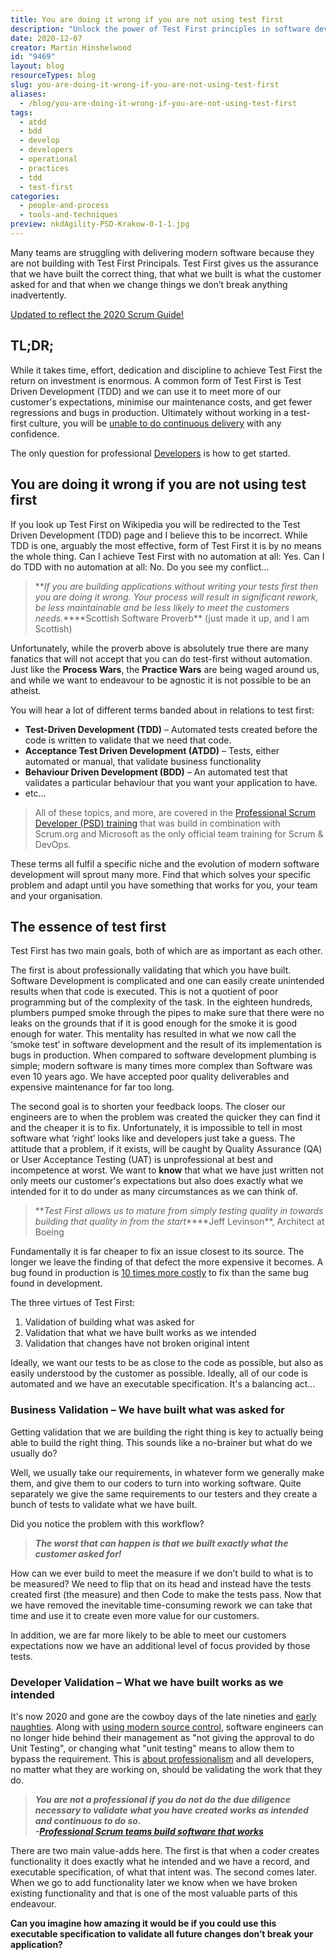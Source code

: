```yaml
---
title: You are doing it wrong if you are not using test first
description: "Unlock the power of Test First principles in software development. Learn how TDD and ATDD can enhance quality, reduce bugs, and meet customer needs effectively."
date: 2020-12-07
creator: Martin Hinshelwood
id: "9469"
layout: blog
resourceTypes: blog
slug: you-are-doing-it-wrong-if-you-are-not-using-test-first
aliases:
  - /blog/you-are-doing-it-wrong-if-you-are-not-using-test-first
tags:
  - atdd
  - bdd
  - develop
  - developers
  - operational
  - practices
  - tdd
  - test-first
categories:
  - people-and-process
  - tools-and-techniques
preview: nkdAgility-PSD-Krakow-0-1-1.jpg
---
```


Many teams are struggling with delivering modern software because they are not building with Test First Principals. Test First gives us the assurance that we have built the correct thing, that what we built is what the customer asked for and that when we change things we don’t break anything inadvertently.

[Updated to reflect the 2020 Scrum Guide!](https://nkdagility.com/the-2020-scrum-guide/)

## TL;DR;

While it takes time, effort, dedication and discipline to achieve Test First the return on investment is enormous. A common form of Test First is Test Driven Development (TDD) and we can use it to meet more of our customer's expectations, minimise our maintenance costs, and get fewer regressions and bugs in production. Ultimately without working in a test-first culture, you will be [unable to do continuous delivery](/blog/continuous-deliver-sprint/) with any confidence.

The only question for professional [Developers](/the-2020-scrum-guide/#developers) is how to get started.

## You are doing it wrong if you are not using test first

If you look up Test First on Wikipedia you will be redirected to the Test Driven Development (TDD) page and I believe this to be incorrect. While TDD is one, arguably the most effective, form of Test First it is by no means the whole thing. Can I achieve Test First with no automation at all: Yes. Can I do TDD with no automation at all: No. Do you see my conflict…

> **_If you are building applications without writing your tests first then you are doing it wrong. Your process will result in significant rework, be less maintainable and be less likely to meet the customers needs._\*\***Scottish Software Proverb\*\* (just made it up, and I am Scottish)

Unfortunately, while the proverb above is absolutely true there are many fanatics that will not accept that you can do test-first without automation. Just like the **Process Wars**, the **Practice Wars** are being waged around us, and while we want to endeavour to be agnostic it is not possible to be an atheist.

You will hear a lot of different terms banded about in relations to test first:

- **Test-Driven Development (TDD)** – Automated tests created before the code is written to validate that we need that code.
- **Acceptance Test Driven Development (ATDD)** – Tests, either automated or manual, that validate business functionality
- **Behaviour Driven Development (BDD)** – An automated test that validates a particular behaviour that you want your application to have.
- etc…

> All of these topics, and more, are covered in the [Professional Scrum Developer (PSD) training](/training/courses/professional-scrum-developer-training/) that was build in combination with Scrum.org and Microsoft as the only official team training for Scrum & DevOps.

These terms all fulfil a specific niche and the evolution of modern software development will sprout many more. Find that which solves your specific problem and adapt until you have something that works for you, your team and your organisation.

## The essence of test first

Test First has two main goals, both of which are as important as each other.

The first is about professionally validating that which you have built. Software Development is complicated and one can easily create unintended results when that code is executed. This is not a quotient of poor programming but of the complexity of the task. In the eighteen hundreds, plumbers pumped smoke through the pipes to make sure that there were no leaks on the grounds that if it is good enough for the smoke it is good enough for water. This mentality has resulted in what we now call the ‘smoke test’ in software development and the result of its implementation is bugs in production. When compared to software development plumbing is simple; modern software is many times more complex than Software was even 10 years ago. We have accepted poor quality deliverables and expensive maintenance for far too long.

The second goal is to shorten your feedback loops. The closer our engineers are to when the problem was created the quicker they can find it and the cheaper it is to fix. Unfortunately, it is impossible to tell in most software what ‘right’ looks like and developers just take a guess. The attitude that a problem, if it exists, will be caught by Quality Assurance (QA) or User Acceptance Testing (UAT) is unprofessional at best and incompetence at worst. We want to **know** that what we have just written not only meets our customer's expectations but also does exactly what we intended for it to do under as many circumstances as we can think of.

> **_Test First allows us to mature from simply testing quality in towards building that quality in from the start_\*\***Jeff Levinson\*\*, Architect at Boeing

Fundamentally it is far cheaper to fix an issue closest to its source. The longer we leave the finding of that defect the more expensive it becomes. A bug found in production is [10 times more costly](http://www.scrum.org/About/All-Articles/articleType/ArticleView/articleId/644/Agile-Economics-The-Dollars-and-Sense-of-Scrum) to fix than the same bug found in development.

The three virtues of Test First:

1. Validation of building what was asked for
2. Validation that what we have built works as we intended
3. Validation that changes have not broken original intent

Ideally, we want our tests to be as close to the code as possible, but also as easily understood by the customer as possible. Ideally, all of our code is automated and we have an executable specification. It's a balancing act…

### Business Validation – We have built what was asked for

Getting validation that we are building the right thing is key to actually being able to build the right thing. This sounds like a no-brainer but what do we usually do?

Well, we usually take our requirements, in whatever form we generally make them, and give them to our coders to turn into working software. Quite separately we give the same requirements to our testers and they create a bunch of tests to validate what we have built.

Did you notice the problem with this workflow?

> **_The worst that can happen is that we built exactly what the customer asked for!_**

How can we ever build to meet the measure if we don’t build to what is to be measured? We need to flip that on its head and instead have the tests created first (the measure) and then Code to make the tests pass. Now that we have removed the inevitable time-consuming rework we can take that time and use it to create even more value for our customers.

In addition, we are far more likely to be able to meet our customers expectations now we have an additional level of focus provided by those tests.

### Developer Validation – What we have built works as we intended

It's now 2020 and gone are the cowboy days of the late nineties and [early naughties](http://en.wikipedia.org/wiki/Naughties). Along with [using modern source control](https://nkdagility.com/getting-started-with-modern-source-control-system-and-devops/), software engineers can no longer hide behind their management as "not giving the approval to do Unit Testing", or changing what "unit testing" means to allow them to bypass the requirement. This is [about professionalism](/blog/scrum-tapas-importance-professionalism/) and all developers, no matter what they are working on, should be validating the work that they do.

> **_You are not a professional if you do not do the due diligence necessary to validate what you have created works as intended and continuous to do so.  
> \-[Professional Scrum teams build software that works](https://nkdagility.com/professional-scrum-teams-build-software-works/)_**

There are two main value-adds here. The first is that when a coder creates functionality it does exactly what he intended and we have a record, and executable specification, of what that intent was. The second comes later. When we go to add functionality later we know when we have broken existing functionality and that is one of the most valuable parts of this endeavour.

**Can you imagine how amazing it would be if you could use this executable specification to validate all future changes don’t break your application?**
